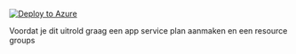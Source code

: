 [![Deploy to Azure](http://azuredeploy.net/deploybutton.png)](https://azuredeploy.net/)


Voordat je dit uitrold graag een app service plan aanmaken en een resource groups
